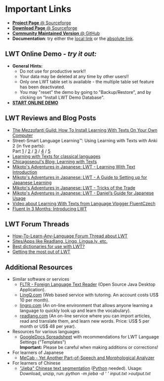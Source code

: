 # Important Links

* [**Project Page** @ Sourceforge](http://sourceforge.net/projects/learning-with-texts/)
* [**Download Page** @ Sourceforge](http://sourceforge.net/projects/learning-with-texts/files/)
* [**Community Maintained Version** @ GitHub](https://github.com/HugoFara/lwt)
* **Documentation**: try either the [local link](index.html) or the [absolute link](https://hugofara.github.io/lwt/index.html).

## LWT Online Demo - *try it out:*

* **General Hints:**
  * Do not use for productive work!!
  * Your data may be deleted at any time by other users!!
  * Only one LWT table set is available - the multiple table set feature has been deactivated.
  * You may "reset" the demo by going to "Backup/Restore", and by clicking on "Install LWT Demo Database".
* [**START ONLINE DEMO**](https://learning-with-texts.sourceforge.io/testdb/index.php)

## LWT Reviews and Blog Posts

* [The Mezzofanti Guild: How To Install Learning With Texts On Your Own Computer](https://www.mezzoguild.com/how-to-install-learning-with-texts-lwt/)
* Street-Smart Language Learning™: Using Learning with Texts with Anki 2 (in five parts):  
    Part [1](http://www.streetsmartlanguagelearning.com/2012/12/using-learning-with-texts-with-anki-2.html) / [2](http://www.streetsmartlanguagelearning.com/2013/01/using-learning-with-texts-with-anki-2.html) / [3](http://www.streetsmartlanguagelearning.com/2013/01/using-learning-with-texts-with-anki-2_8.html) / [4](http://www.streetsmartlanguagelearning.com/2013/01/using-learning-with-texts-with-anki-2_15.html) / [5](http://www.streetsmartlanguagelearning.com/2013/01/using-learning-with-texts-with-anki-2_21.html)
* [Learning with Texts for classical languages](https://diyclassics.com/2014/04/11/learning-with-texts-for-classical-languages/)
* [Chicagoseoul's Blog: Learning with Texts](http://chicagoseoul.wordpress.com/2011/07/19/learning-with-texts/)
* [Mikoto's Adventures in Japanese: LWT - Learning With Text Introduction](http://mikotoneko.wordpress.com/2012/03/09/lwtp1/)
* [Mikoto's Adventures in Japanese: LWT - A Guide to Setting up for Japanese Learning](http://mikotoneko.wordpress.com/2012/03/13/lwt-a-guide-to-setting-up-for-japanese-learning/)
* [Mikoto's Adventures in Japanese: LWT - Tricks of the Trade](http://mikotoneko.wordpress.com/2012/04/06/lwt-tricks-of-the-trade/)
* [Mikoto's Adventures in Japanese: LWT - Daniel’s Guide for Japanese Usage](http://mikotoneko.wordpress.com/2012/04/17/lwt-daniels-guide-for-japanese-useage/)
* [Video about Learning With Texts from Language Vlogger FluentCzech](http://www.youtube.com/watch?v=QSLPOATWAU4)
* [Fluent In 3 Months: Introducing LWT](http://www.fluentin3months.com/learning-with-texts/)  

## LWT Forum Threads

* [How-To-Learn-Any-Language Forum Thread about LWT](http://how-to-learn-any-language.com/forum/forum_posts.asp?TID=28312&PN=1&TPN=1)
* [Sites/Apps like Readlang, Lingq, Lingua.ly, etc.](https://forum.language-learners.org/viewtopic.php?f=19&t=1993)
* [Best dictionaries for use with LWT?](https://forum.language-learners.org/viewtopic.php?f=19&t=5648)
* [Getting the most out of LWT](https://forum.language-learners.org/viewtopic.php?f=19&t=7156)

## Additional Resources

* Similar software or services
  * [FLTR - Foreign Language Text Reader](https://sourceforge.net/projects/foreign-language-text-reader/) (Open Source Java Desktop Application).
  * [LingQ.com](http://lingq.com) (Web based service with tutoring. An account costs US$ 10 per month).
  * [lingro.com](http://lingro.com/) (An on-line environment that allows anyone learning a language to quickly look up and learn the vocabulary).
  * [readlang.com](http://readlang.com/) (An on-line service where you can import articles, read and translate them, and learn new words. Price: US$ 5 per month or US$ 48 per year).
* Resources for various languages
  * [GoogleDocs Spreadsheet](http://tinyurl.com/cbpndlt) with recommendations for LWT Language Settings ("Templates")  
        **Important:** Please be careful when making additions or corrections!
* For learners of Japanese
  * [MeCab - Yet Another Part-of-Speech and Morphological Analyzer](http://taku910.github.io/mecab/)
* For learners of Chinese
  * ["Jieba" Chinese text segmentation](https://github.com/fxsjy/jieba) ([Python](https://www.python.org/) needed). Usage: Download, unzip, run: *python -m jieba -d ' ' input.txt >output.txt*
